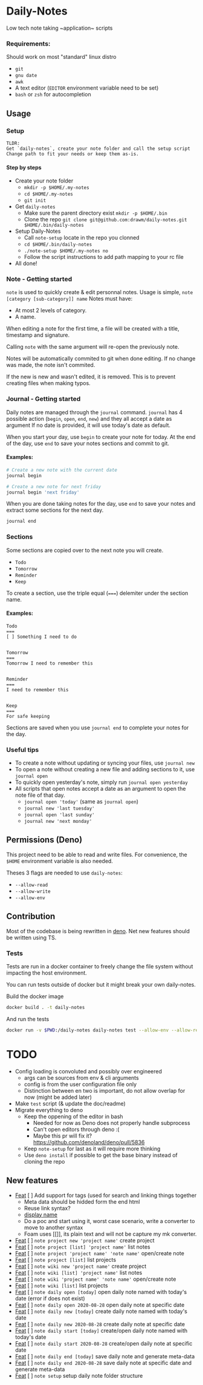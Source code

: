 Daily-Notes
===

Low tech note taking ~application~ scripts

### Requirements:
Should work on most "standard" linux distro
* `git`
* `gnu date`
* `awk`
* A text editor (`EDITOR` environment variable need to be set)
* `bash` or `zsh` for autocompletion

## Usage

### Setup
```
TLDR:
Get `daily-notes`, create your note folder and call the setup script
Change path to fit your needs or keep them as-is.
```

#### Step by steps
* Create your note folder
    - `mkdir -p $HOME/.my-notes`
    - `cd $HOME/.my-notes`
    - `git init`
* Get `daily-notes`
    - Make sure the parent directory exist `mkdir -p $HOME/.bin`
    - Clone the repo `git clone git@github.com:drawm/daily-notes.git $HOME/.bin/daily-notes`
* Setup Daily-Notes
    - Call `note-setup` locate in the repo you clonned
    - `cd $HOME/.bin/daily-notes`
    - `./note-setup $HOME/.my-notes no`
    - Follow the script instructions to add path mapping to your rc file
* All done!

### Note - Getting started
`note` is used to quickly create & edit personnal notes.
Usage is simple, `note [category [sub-category]] name`
Notes must have:
* At most 2 levels of category.
* A name.

When editing a note for the first time, a file will be created with a title, timestamp and signature.

Calling `note` with the same argument will re-open the previously note.

Notes will be automatically commited to git when done editing.
If no change was made, the note isn't commited.

If the new is new and wasn't edited, it is removed.
This is to prevent creating files when making typos.

### Journal - Getting started
Daily notes are managed through the `journal` command.
`journal` has 4 possible action (`begin`, `open`, `end`, `new`) and they all accept a date as argument
If no date is provided, it will use today's date as default.


When you start your day, use `begin` to create your note for today.
At the end of the day, use `end` to save your notes sections and commit to git.

#### Examples:
```bash
# Create a new note with the current date
journal begin

# Create a new note for next friday
journal begin 'next friday'
```

When you are done taking notes for the day, use `end` to save your notes and extract some sections for the next day.
```bash
journal end
```

### Sections
Some sections are copied over to the next note you will create.
* `Todo`
* `Tomorrow`
* `Reminder`
* `Keep`

To create a section, use the triple equal (`===`) delemiter under the section name.


#### Examples:
```
Todo
===
[ ] Something I need to do


Tomorrow
===
Tomorrow I need to remember this


Reminder
===
I need to remember this


Keep
===
For safe keeping
```

Sections are saved when you use `journal end` to complete your notes for the day.

### Useful tips
* To create a note without updating or syncing your files, use `journal new`
* To open a note without creating a new file and adding sections to it, use `journal open`
* To quickly open yesterday's note, simply run `journal open yesterday`
* All scripts that open notes accept a date as an argument to open the note file of that day.
    * `journal open 'today'` (same as `journal open`)
    * `journal new 'last tuesday'`
    * `journal open 'last sunday'`
    * `journal new 'next monday'`

## Permissions (Deno)
This project need to be able to read and write files. For convenience, the `$HOME` environment variable is also needed.

Theses 3 flags are needed to use `daily-notes`:
* `--allow-read`
* `--allow-write`
* `--allow-env`

## Contribution
Most of the codebase is being rewritten in [deno](https://deno.land).
Net new features should be written using TS.


### Tests
Tests are run in a docker container to freely change the file system without impacting the host environment.

You can run tests outside of docker but it might break your own daily-notes.

Build the docker image
```bash
docker build . -t daily-notes
```

And run the tests
```bash
docker run -v $PWD:/daily-notes daily-notes test --allow-env --allow-read --allow-write --unstable
```

TODO
===
* Config loading is convoluted and possibly over engineered
    * args can be sources from env & cli arguments
    * config is from the user configuration file only
    * Distinction between en two is important, do not allow overlap for now (might be added later)
* Make `test` script (& update the doc/readme)
* Migrate everything to deno
  * Keep the oppening of the editor in bash
    * Needed for now as Deno does not properly handle subprocess
    * Can't open editors through deno :(
    * Maybe this pr will fix it? https://github.com/denoland/deno/pull/5836
  * Keep `note-setup` for last as it will require more thinking
  * Use `deno install` if possible to get the base binary instead of cloning the repo

## New features
* [Feat]((tag)) [ ] Add support for tags (used for search and linking things together
  * Meta data should be hidded form the end html
  * Reuse link syntax?
  * [display name]((double,parentesis,for,tags))
  * Do a poc and start using it, worst case scenario, write a converter to move to another syntax
  * Foam uses [[]], its plain text and will not be capture my mk converter.
* [Feat]((deno,new,project)) [ ] `note project new 'project name'` create project
* [Feat]((deno,new,project)) [ ] `note project [list] 'project name'` list notes
* [Feat]((deno,new,project)) [ ] `note project 'project name' 'note name'` open/create note
* [Feat]((deno,new,project)) [ ] `note project [list]` list projects
* [Feat]((deno,new,wiki)) [ ] `note wiki new 'project name'` create project
* [Feat]((deno,new,wiki)) [ ] `note wiki [list] 'project name'` list notes
* [Feat]((deno,new,wiki)) [ ] `note wiki 'project name' 'note name'` open/create note
* [Feat]((deno,new,wiki)) [ ] `note wiki [list]` list projects
* [Feat]((deno)) [ ] `note daily open [today]` open daily note named with today's date (error if does not exist)
* [Feat]((deno)) [ ] `note daily open 2020-08-28` open daily note at specific date
* [Feat]((deno)) [ ] `note daily new [today]` create daily note named with today's date
* [Feat]((deno)) [ ] `note daily new 2020-08-28` create daily note at specific date
* [Feat]((deno)) [ ] `note daily start [today]` create/open daily note named with today's date
* [Feat]((deno)) [ ] `note daily start 2020-08-28` create/open daily note at specific date
* [Feat]((deno)) [ ] `note daily end [today]` save daily note and generate meta-data
* [Feat]((deno)) [ ] `note daily end 2020-08-28` save daily note at specific date and generate meta-data
* [Feat]((deno)) [ ] `note setup` setup daily note folder structure


